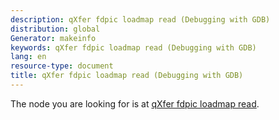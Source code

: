 ```yaml
---
description: qXfer fdpic loadmap read (Debugging with GDB)
distribution: global
Generator: makeinfo
keywords: qXfer fdpic loadmap read (Debugging with GDB)
lang: en
resource-type: document
title: qXfer fdpic loadmap read (Debugging with GDB)
---
```

The node you are looking for is at [qXfer fdpic loadmap read](General-Query-Packets.html#qXfer-fdpic-loadmap-read).
